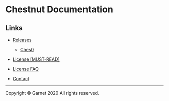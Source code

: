 # Chestnut Documentation

## Links

- [Releases](/docs/en/releases/summary.md)

  - [Ches0](/docs/en/releases/ches0/summary.md)

- [License [MUST-READ]](/docs/en/license/items.md)

- [License FAQ](/docs/en/license/faq.md)

- [Contact](/docs/en/contact.md)

---

Copyright © Garnet 2020 All rights reserved.
